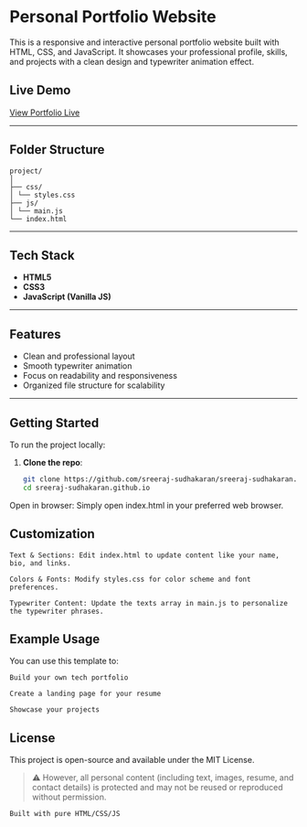 # Personal Portfolio Website

This is a responsive and interactive personal portfolio website built with HTML, CSS, and JavaScript. It showcases your professional profile, skills, and projects with a clean design and typewriter animation effect.

## Live Demo

[View Portfolio Live](https://sreeraj-sudhakaran.github.io/?utm_source=readme)  


---

## Folder Structure

    project/ 
    │ 
    ├── css/ 
    │ └── styles.css
    ├── js/ 
    │ └── main.js
    └── index.html


---

## Tech Stack

- **HTML5**
- **CSS3**
- **JavaScript (Vanilla JS)**

---

## Features

- Clean and professional layout
- Smooth typewriter animation
- Focus on readability and responsiveness
- Organized file structure for scalability

---

## Getting Started

To run the project locally:

1. **Clone the repo**:
   ```bash
   git clone https://github.com/sreeraj-sudhakaran/sreeraj-sudhakaran.github.io.git
   cd sreeraj-sudhakaran.github.io

Open in browser: Simply open index.html in your preferred web browser.

## Customization

    Text & Sections: Edit index.html to update content like your name, bio, and links.

    Colors & Fonts: Modify styles.css for color scheme and font preferences.

    Typewriter Content: Update the texts array in main.js to personalize the typewriter phrases.

## Example Usage

You can use this template to:

    Build your own tech portfolio

    Create a landing page for your resume

    Showcase your projects

## License

This project is open-source and available under the MIT License.
> ⚠️ However, all personal content (including text, images, resume, and contact details) is protected and may not be reused or reproduced without permission.


    Built with pure HTML/CSS/JS
